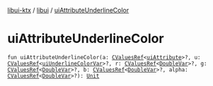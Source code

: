 [libui-ktx](../index.md) / [libui](index.md) / [uiAttributeUnderlineColor](./ui-attribute-underline-color.md)

# uiAttributeUnderlineColor

`fun uiAttributeUnderlineColor(a: `[`CValuesRef`](../kotlinx.cinterop/-c-values-ref/index.md)`<`[`uiAttribute`](ui-attribute.md)`>?, u: `[`CValuesRef`](../kotlinx.cinterop/-c-values-ref/index.md)`<`[`uiUnderlineColorVar`](ui-underline-color-var.md)`>?, r: `[`CValuesRef`](../kotlinx.cinterop/-c-values-ref/index.md)`<`[`DoubleVar`](../kotlinx.cinterop/-double-var.md)`>?, g: `[`CValuesRef`](../kotlinx.cinterop/-c-values-ref/index.md)`<`[`DoubleVar`](../kotlinx.cinterop/-double-var.md)`>?, b: `[`CValuesRef`](../kotlinx.cinterop/-c-values-ref/index.md)`<`[`DoubleVar`](../kotlinx.cinterop/-double-var.md)`>?, alpha: `[`CValuesRef`](../kotlinx.cinterop/-c-values-ref/index.md)`<`[`DoubleVar`](../kotlinx.cinterop/-double-var.md)`>?): `[`Unit`](https://kotlinlang.org/api/latest/jvm/stdlib/kotlin/-unit/index.html)